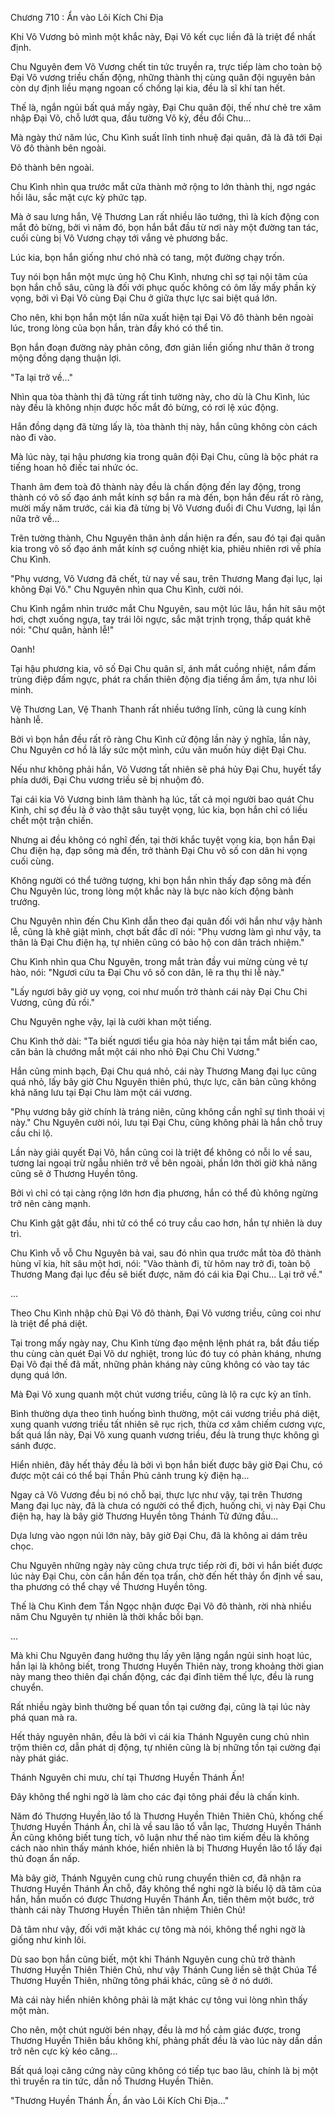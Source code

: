 




Chương 710 : Ẩn vào Lôi Kích Chi Địa


Khi Võ Vương bỏ mình một khắc này, Đại Võ kết cục liền đã là triệt để nhất định.

Chu Nguyên đem Võ Vương chết tin tức truyền ra, trực tiếp làm cho toàn bộ Đại Võ vương triều chấn động, những thành thị cùng quân đội nguyên bản còn dự định liều mạng ngoan cố chống lại kia, đều là sĩ khí tan hết.

Thế là, ngắn ngủi bất quá mấy ngày, Đại Chu quân đội, thế như chẻ tre xâm nhập Đại Võ, chỗ lướt qua, đầu tường Võ kỳ, đều đổi Chu...

Mà ngày thứ năm lúc, Chu Kình suất lĩnh tinh nhuệ đại quân, đã là đã tới Đại Võ đô thành bên ngoài.

Đô thành bên ngoài.

Chu Kình nhìn qua trước mắt cửa thành mở rộng to lớn thành thị, ngơ ngác hồi lâu, sắc mặt cực kỳ phức tạp.

Mà ở sau lưng hắn, Vệ Thương Lan rất nhiều lão tướng, thì là kích động con mắt đỏ bừng, bởi vì năm đó, bọn hắn bắt đầu từ nơi này một đường tan tác, cuối cùng bị Võ Vương chạy tới vắng vẻ phương bắc.

Lúc kia, bọn hắn giống như chó nhà có tang, một đường chạy trốn.

Tuy nói bọn hắn một mực ủng hộ Chu Kình, nhưng chỉ sợ tại nội tâm của bọn hắn chỗ sâu, cũng là đối với phục quốc không có ôm lấy mấy phần kỳ vọng, bởi vì Đại Võ cùng Đại Chu ở giữa thực lực sai biệt quá lớn.

Cho nên, khi bọn hắn một lần nữa xuất hiện tại Đại Võ đô thành bên ngoài lúc, trong lòng của bọn hắn, tràn đầy khó có thể tin.

Bọn hắn đoạn đường này phản công, đơn giản liền giống như thân ở trong mộng đồng dạng thuận lợi.

"Ta lại trở về..."

Nhìn qua tòa thành thị đã từng rất tinh tường này, cho dù là Chu Kình, lúc này đều là không nhịn được hốc mắt đỏ bừng, có rơi lệ xúc động.

Hắn đồng dạng đã từng lấy là, tòa thành thị này, hắn cũng không còn cách nào đi vào.

Mà lúc này, tại hậu phương kia trong quân đội Đại Chu, cũng là bộc phát ra tiếng hoan hô điếc tai nhức óc.

Thanh âm đem toà đô thành này đều là chấn động đến lay động, trong thành có vô số đạo ánh mắt kính sợ bắn ra mà đến, bọn hắn đều rất rõ ràng, mười mấy năm trước, cái kia đã từng bị Võ Vương đuổi đi Chu Vương, lại lần nữa trở về...

Trên tường thành, Chu Nguyên thân ảnh dần hiện ra đến, sau đó tại đại quân kia trong vô số đạo ánh mắt kính sợ cuồng nhiệt kia, phiêu nhiên rơi về phía Chu Kình.

"Phụ vương, Võ Vương đã chết, từ nay về sau, trên Thương Mang đại lục, lại không Đại Võ." Chu Nguyên nhìn qua Chu Kình, cười nói.

Chu Kình ngắm nhìn trước mắt Chu Nguyên, sau một lúc lâu, hắn hít sâu một hơi, chợt xuống ngựa, tay trái lôi ngực, sắc mặt trịnh trọng, thấp quát khẽ nói: "Chư quân, hành lễ!"

Oanh!

Tại hậu phương kia, vô số Đại Chu quân sĩ, ánh mắt cuồng nhiệt, nắm đấm trùng điệp đấm ngực, phát ra chấn thiên động địa tiếng ầm ầm, tựa như lôi minh.

Vệ Thương Lan, Vệ Thanh Thanh rất nhiều tướng lĩnh, cũng là cung kính hành lễ.

Bởi vì bọn hắn đều rất rõ ràng Chu Kình cử động lần này ý nghĩa, lần này, Chu Nguyên cơ hồ là lấy sức một mình, cứu vãn muốn hủy diệt Đại Chu.

Nếu như không phải hắn, Võ Vương tất nhiên sẽ phá hủy Đại Chu, huyết tẩy phía dưới, Đại Chu vương triều sẽ bị nhuộm đỏ.

Tại cái kia Võ Vương binh lâm thành hạ lúc, tất cả mọi người bao quát Chu Kình, chỉ sợ đều là ở vào thật sâu tuyệt vọng, lúc kia, bọn hắn chỉ có liều chết một trận chiến.

Nhưng ai đều không có nghĩ đến, tại thời khắc tuyệt vọng kia, bọn hắn Đại Chu điện hạ, đạp sông mà đến, trở thành Đại Chu vô số con dân hi vọng cuối cùng.

Không người có thể tưởng tượng, khi bọn hắn nhìn thấy đạp sông mà đến Chu Nguyên lúc, trong lòng một khắc này là bực nào kích động bành trướng.

Chu Nguyên nhìn đến Chu Kình dẫn theo đại quân đối với hắn như vậy hành lễ, cũng là khẽ giật mình, chợt bất đắc dĩ nói: "Phụ vương làm gì như vậy, ta thân là Đại Chu điện hạ, tự nhiên cũng có bảo hộ con dân trách nhiệm."

Chu Kình nhìn qua Chu Nguyên, trong mắt tràn đầy vui mừng cùng vẻ tự hào, nói: "Ngươi cứu ta Đại Chu vô số con dân, lẽ ra thụ thi lễ này."

"Lấy ngươi bây giờ uy vọng, coi như muốn trở thành cái này Đại Chu Chi Vương, cũng đủ rồi."

Chu Nguyên nghe vậy, lại là cười khan một tiếng.

Chu Kình thở dài: "Ta biết ngươi tiểu gia hỏa này hiện tại tầm mắt biến cao, căn bản là chướng mắt một cái nho nhỏ Đại Chu Chi Vương."

Hắn cũng minh bạch, Đại Chu quá nhỏ, cái này Thương Mang đại lục cũng quá nhỏ, lấy bây giờ Chu Nguyên thiên phú, thực lực, căn bản cũng không khả năng lưu tại Đại Chu làm một cái vương.

"Phụ vương bây giờ chính là tráng niên, cũng không cần nghĩ sự tình thoái vị này." Chu Nguyên cười nói, lưu tại Đại Chu, cũng không phải là hắn chỗ truy cầu chi lộ.

Lần này giải quyết Đại Võ, hắn cũng coi là triệt để không có nỗi lo về sau, tương lai ngoại trừ ngẫu nhiên trở về bên ngoài, phần lớn thời giờ khả năng cũng sẽ ở Thương Huyền tông.

Bởi vì chỉ có tại càng rộng lớn hơn địa phương, hắn có thể đủ không ngừng trở nên càng mạnh.

Chu Kình gật gật đầu, nhi tử có thể có truy cầu cao hơn, hắn tự nhiên là duy trì.

Chu Kình vỗ vỗ Chu Nguyên bả vai, sau đó nhìn qua trước mắt tòa đô thành hùng vĩ kia, hít sâu một hơi, nói: "Vào thành đi, từ hôm nay trở đi, toàn bộ Thương Mang đại lục đều sẽ biết được, năm đó cái kia Đại Chu... Lại trở về."

...

Theo Chu Kình nhập chủ Đại Võ đô thành, Đại Võ vương triều, cũng coi như là triệt để phá diệt.

Tại trong mấy ngày nay, Chu Kình từng đạo mệnh lệnh phát ra, bắt đầu tiếp thu cùng càn quét Đại Võ dư nghiệt, trong lúc đó tuy có phản kháng, nhưng Đại Võ đại thế đã mất, những phản kháng này cũng không có vào tay tác dụng quá lớn.

Mà Đại Võ xung quanh một chút vương triều, cũng là lộ ra cực kỳ an tĩnh.

Bình thường dựa theo tình huống bình thường, một cái vương triều phá diệt, xung quanh vương triều tất nhiên sẽ rục rịch, thừa cơ xâm chiếm cương vực, bất quá lần này, Đại Võ xung quanh vương triều, đều là trung thực không gì sánh được.

Hiển nhiên, đây hết thảy đều là bởi vì bọn hắn biết được bây giờ Đại Chu, có được một cái có thể bại Thần Phủ cảnh trung kỳ điện hạ...

Ngay cả Võ Vương đều bị nó chỗ bại, thực lực như vậy, tại trên Thương Mang đại lục này, đã là chưa có người có thể địch, huống chi, vị này Đại Chu điện hạ, hay là bây giờ Thương Huyền tông Thánh Tử đứng đầu...

Dựa lưng vào ngọn núi lớn này, bây giờ Đại Chu, đã là không ai dám trêu chọc.

Chu Nguyên những ngày này cũng chưa trực tiếp rời đi, bởi vì hắn biết được lúc này Đại Chu, còn cần hắn đến tọa trấn, chờ đến hết thảy ổn định về sau, tha phương có thể chạy về Thương Huyền tông.

Thế là Chu Kình đem Tần Ngọc nhận được Đại Võ đô thành, rời nhà nhiều năm Chu Nguyên tự nhiên là thời khắc bồi bạn.

...

Mà khi Chu Nguyên đang hưởng thụ lấy yên lặng ngắn ngủi sinh hoạt lúc, hắn lại là không biết, trong Thương Huyền Thiên này, trong khoảng thời gian này mang theo thiên đại chấn động, các đại đỉnh tiêm thế lực, đều là rung chuyển.

Rất nhiều ngày bình thường bế quan tồn tại cường đại, cũng là tại lúc này phá quan mà ra.

Hết thảy nguyên nhân, đều là bởi vì cái kia Thánh Nguyên cung chủ nhìn trộm thiên cơ, dẫn phát dị động, tự nhiên cũng là bị những tồn tại cường đại này phát giác.

Thánh Nguyên chi mưu, chí tại Thương Huyền Thánh Ấn!

Đây không thể nghi ngờ là làm cho các đại tông phái đều là chấn kinh.

Năm đó Thương Huyền lão tổ là Thương Huyền Thiên Thiên Chủ, khống chế Thương Huyền Thánh Ấn, chỉ là về sau lão tổ vẫn lạc, Thương Huyền Thánh Ấn cũng không biết tung tích, vô luận như thế nào tìm kiếm đều là không cách nào nhìn thấy mánh khóe, hiển nhiên là bị Thương Huyền lão tổ lấy đại thủ đoạn ẩn nấp.

Mà bây giờ, Thánh Nguyên cung chủ rung chuyển thiên cơ, đã nhận ra Thương Huyền Thánh Ấn chỗ, đây không thể nghi ngờ là biểu lộ dã tâm của hắn, hắn muốn có được Thương Huyền Thánh Ấn, tiến thêm một bước, trở thành cái này Thương Huyền Thiên tân nhiệm Thiên Chủ!

Dã tâm như vậy, đối với mặt khác cự tông mà nói, không thể nghi ngờ là giống như kinh lôi.

Dù sao bọn hắn cũng biết, một khi Thánh Nguyên cung chủ trở thành Thương Huyền Thiên Thiên Chủ, như vậy Thánh Cung liền sẽ thật Chúa Tể Thương Huyền Thiên, những tông phái khác, cũng sẽ ở nó dưới.

Mà cái này hiển nhiên không phải là mặt khác cự tông vui lòng nhìn thấy một màn.

Cho nên, một chút người bén nhạy, đều là mơ hồ cảm giác được, trong Thương Huyền Thiên bầu không khí, phảng phất đều là vào lúc này dần dần trở nên cực kỳ kéo căng...

Bất quá loại căng cứng này cũng không có tiếp tục bao lâu, chính là bị một thì truyền ra tin tức, dẫn nổ Thương Huyền Thiên.

"Thương Huyền Thánh Ấn, ẩn vào Lôi Kích Chi Địa..."




